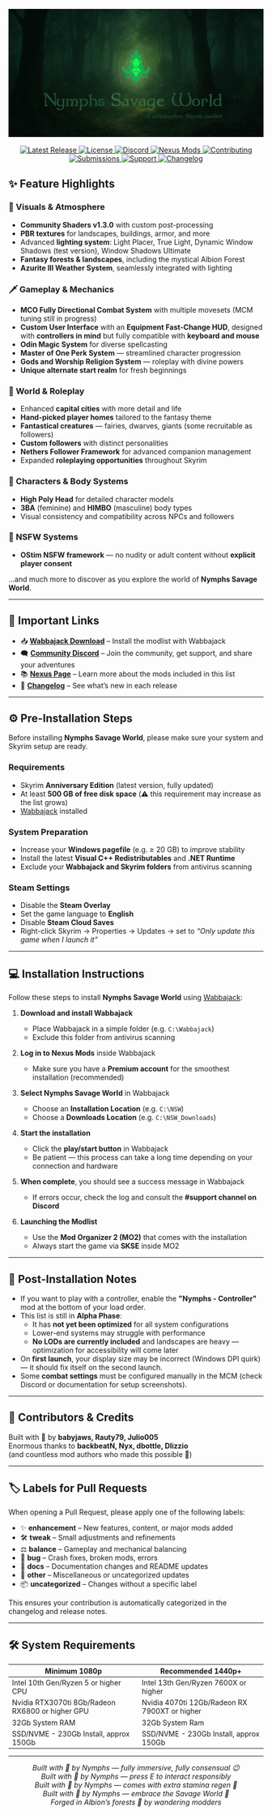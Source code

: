 <p align="center">
  <img src="./.github/assets/banner.png" alt="Nymphs Savage World Banner">
</p>

<p align="center">
  <a href="https://github.com/Babyjawz/nymphs-savage-world/releases">
    <img src="https://img.shields.io/badge/Release-Latest?style=flat-square&logo=github&logoColor=white&labelColor=006400&color=228B22" alt="Latest Release">
  </a>
  <a href="https://github.com/Babyjawz/nymphs-savage-world/blob/main/LICENSE">
    <img src="https://img.shields.io/badge/License-MIT?style=flat-square&logo=open-source-initiative&logoColor=white&labelColor=006400&color=228B22" alt="License">
  </a>
  <a href="https://discord.gg/ezJVqBJvVj">
    <img src="https://img.shields.io/discord/1394645088235159643?label=Discord&style=flat-square&logo=discord&logoColor=white&labelColor=006400&color=228B22" alt="Discord">
  </a>
  <a href="https://www.nexusmods.com/skyrimspecialedition/mods/154913">
    <img src="https://img.shields.io/badge/Nexus-NSW?style=flat-square&logo=nexusmods&logoColor=white&labelColor=006400&color=228B22" alt="Nexus Mods">
  </a>
  <a href="./.github/CONTRIBUTING.md">
    <img src="https://img.shields.io/badge/Contributing-Guide?style=flat-square&logo=gitbook&logoColor=white&labelColor=006400&color=228B22" alt="Contributing">
  </a>
  <a href="./Submissions/">
    <img src="https://img.shields.io/badge/Submissions-Requests?style=flat-square&logo=files&logoColor=white&labelColor=006400&color=228B22" alt="Submissions">
  </a>
  <a href="./.github/SUPPORT.md">
    <img src="https://img.shields.io/badge/Support-Help?style=flat-square&logo=githubsponsors&logoColor=white&labelColor=006400&color=228B22" alt="Support">
  </a>
  <a href="./.github/CHANGELOG.md">
    <img src="https://img.shields.io/badge/Changelog-History?style=flat-square&logo=readthedocs&logoColor=white&labelColor=006400&color=228B22" alt="Changelog">
  </a>
</p>


## ✨ Feature Highlights  

### 🎨 Visuals & Atmosphere
- **Community Shaders v1.3.0** with custom post-processing
- **PBR textures** for landscapes, buildings, armor, and more
- Advanced **lighting system**: Light Placer, True Light, Dynamic Window Shadows (test version), Window Shadows Ultimate
- **Fantasy forests & landscapes**, including the mystical Albion Forest
- **Azurite III Weather System**, seamlessly integrated with lighting

### 🗡️ Gameplay & Mechanics
- **MCO Fully Directional Combat System** with multiple movesets (MCM tuning still in progress)
- **Custom User Interface** with an **Equipment Fast-Change HUD**, designed with **controllers in mind** but fully compatible with **keyboard and mouse**
- **Odin Magic System** for diverse spellcasting
- **Master of One Perk System** — streamlined character progression
- **Gods and Worship Religion System** — roleplay with divine powers
- **Unique alternate start realm** for fresh beginnings

### 🏰 World & Roleplay
- Enhanced **capital cities** with more detail and life
- **Hand-picked player homes** tailored to the fantasy theme
- **Fantastical creatures** — fairies, dwarves, giants (some recruitable as followers)
- **Custom followers** with distinct personalities
- **Nethers Follower Framework** for advanced companion management
- Expanded **roleplaying opportunities** throughout Skyrim

### 🧑 Characters & Body Systems
- **High Poly Head** for detailed character models
- **3BA** (feminine) and **HIMBO** (masculine) body types
- Visual consistency and compatibility across NPCs and followers

### 🔞 NSFW Systems
- **OStim NSFW framework** — no nudity or adult content without **explicit player consent**

…and much more to discover as you explore the world of **Nymphs Savage World**.

---

## 🔗 Important Links

- 📥 **[Wabbajack Download](#)** – Install the modlist with Wabbajack  
- 🗨️ **[Community Discord](https://discord.gg/ezJVqBJvVj)** – Join the community, get support, and share your adventures  
- 📚 **[Nexus Page](https://www.nexusmods.com/skyrimspecialedition/mods/154913)** – Learn more about the mods included in this list  
- 📝 **[Changelog](CHANGELOG.md)** – See what’s new in each release  

---

## ⚙️ Pre-Installation Steps

Before installing **Nymphs Savage World**, please make sure your system and Skyrim setup are ready.

### Requirements
- Skyrim **Anniversary Edition** (latest version, fully updated)
- At least **500 GB of free disk space** (⚠️ this requirement may increase as the list grows)
- [Wabbajack](https://www.wabbajack.org/) installed

### System Preparation
- Increase your **Windows pagefile** (e.g. ≥ 20 GB) to improve stability
- Install the latest **Visual C++ Redistributables** and **.NET Runtime**
- Exclude your **Wabbajack and Skyrim folders** from antivirus scanning

### Steam Settings
- Disable the **Steam Overlay**
- Set the game language to **English**
- Disable **Steam Cloud Saves**
- Right-click Skyrim → Properties → Updates → set to *“Only update this game when I launch it”*  

---

## 💻 Installation Instructions

Follow these steps to install **Nymphs Savage World** using [Wabbajack](https://www.wabbajack.org/):

1. **Download and install Wabbajack**  
   - Place Wabbajack in a simple folder (e.g. `C:\Wabbajack`)  
   - Exclude this folder from antivirus scanning  

2. **Log in to Nexus Mods** inside Wabbajack  
   - Make sure you have a **Premium account** for the smoothest installation (recommended)  

3. **Select Nymphs Savage World** in Wabbajack  
   - Choose an **Installation Location** (e.g. `C:\NSW`)  
   - Choose a **Downloads Location** (e.g. `C:\NSW_Downloads`)  

4. **Start the installation**  
   - Click the **play/start button** in Wabbajack  
   - Be patient — this process can take a long time depending on your connection and hardware  

5. **When complete**, you should see a success message in Wabbajack  
   - If errors occur, check the log and consult the **#support channel on Discord**  

6. **Launching the Modlist**  
   - Use the **Mod Organizer 2 (MO2)** that comes with the installation  
   - Always start the game via **SKSE** inside MO2  

---

## 🔧 Post-Installation Notes

- If you want to play with a controller, enable the **"Nymphs - Controller"** mod at the bottom of your load order.  
- This list is still in **Alpha Phase**:  
  - It has **not yet been optimized** for all system configurations  
  - Lower-end systems may struggle with performance  
  - **No LODs are currently included** and landscapes are heavy — optimization for accessibility will come later  
- On **first launch**, your display size may be incorrect (Windows DPI quirk) — it should fix itself on the second launch.  
- Some **combat settings** must be configured manually in the MCM (check Discord or documentation for setup screenshots).  

---

## 👥 Contributors & Credits

Built with 💚 by **babyjaws, Rauty79, Julio005**  
Enormous thanks to **backbeatN, Nyx, dbottle, Dlizzio**  
(and countless mod authors who made this possible 🌿)

---

## 🏷️ Labels for Pull Requests

When opening a Pull Request, please apply one of the following labels:

- ✨ **enhancement** – New features, content, or major mods added  
- 🛠️ **tweak** – Small adjustments and refinements  
- ⚖️ **balance** – Gameplay and mechanical balancing  
- 🐛 **bug** – Crash fixes, broken mods, errors  
- 📝 **docs** – Documentation changes and README updates  
- 🔧 **other** – Miscellaneous or uncategorized updates  
- 📦 **uncategorized** – Changes without a specific label  

This ensures your contribution is automatically categorized in the changelog and release notes.

---

## 🛠️ System Requirements

| Minimum 1080p              | Recommended 1440p+|
|--------------------|---------|
| Intel 10th Gen/Ryzen 5 or higher CPU             | Intel 13th Gen/Ryzen 7600X or higher |
| Nvidia RTX3070ti 8Gb/Radeon RX6800 or higher GPU | Nvidia 4070ti 12Gb/Radeon RX 7900XT or higher |
| 32Gb System RAM                                  | 32Gb System Ram |
| SSD/NVME - 230Gb Install, approx 150Gb           | SSD/NVME - 230Gb Install, approx 150Gb |

---

<p align="center">
  <em>Built with 💚 by Nymphs — fully immersive, fully consensual 😉</em><br>
  <em>Built with 💚 by Nymphs — press E to interact responsibly</em><br>
  <em>Built with 💚 by Nymphs — comes with extra stamina regen 🍃</em><br>
  <em>Built with 💚 by Nymphs — embrace the Savage World 🌿</em><br>
  <em>Forged in Albion’s forests 🌲 by wandering modders</em>
</p>



































